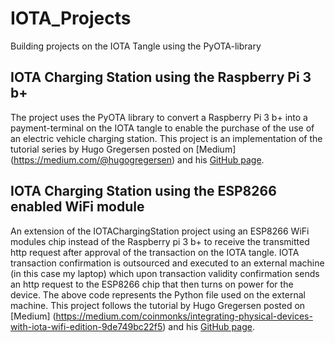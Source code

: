 # IOTA_Projects
Building projects on the IOTA Tangle using the PyOTA-library 

## IOTA Charging Station using the Raspberry Pi 3 b+
The project uses the PyOTA library to convert a Raspberry Pi 3 b+ into a payment-terminal on the IOTA tangle to enable the purchase of the use of an electric vehicle charging station.
This project is an implementation of the tutorial series by Hugo Gregersen posted on [Medium] (https://medium.com/@hugogregersen) and his [GitHub page](https://github.com/huggre/). 

## IOTA Charging Station using the ESP8266 enabled WiFi module
An extension of the IOTAChargingStation project using an ESP8266 WiFi modules chip instead of the Raspberry pi 3 b+ to receive the 
transmitted http request after approval of the transaction on the IOTA tangle. IOTA transaction confirmation is outsourced and executed 
to an external machine (in this case my laptop) which upon transaction validity confirmation sends an http request to the ESP8266 chip 
that then turns on power for the device. The above code represents the Python file used on the external machine. 
This project follows the tutorial by Hugo Gregersen posted on [Medium] (https://medium.com/coinmonks/integrating-physical-devices-with-iota-wifi-edition-9de749bc22f5) and his [GitHub page](https://github.com/huggre/). 
